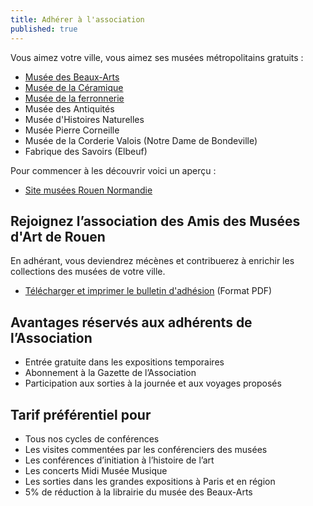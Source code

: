 ```yaml
---
title: Adhérer à l'association
published: true
---
```


Vous aimez votre ville, vous aimez ses musées métropolitains gratuits :

- [Musée des Beaux-Arts](http://mbarouen.fr/fr)
- [Musée de la Céramique](http://museedelaceramique.fr/fr)
- [Musée de la ferronnerie](http://museelesecqdestournelles.fr/fr)
- Musée des Antiquités
- Musée d'Histoires Naturelles
- Musée Pierre Corneille
- Musée de la Corderie Valois (Notre Dame de Bondeville)
- Fabrique des Savoirs (Elbeuf)
 
 Pour commencer à les découvrir voici un aperçu :  
- [Site musées Rouen Normandie](http://musees-rouen-normandie.fr/fr)

## Rejoignez l’association des Amis des Musées d'Art de Rouen

En adhérant, vous deviendrez mécènes et contribuerez à enrichir les collections des musées de votre ville.

- [Télécharger et imprimer le bulletin d'adhésion](/fichiers/plaquette-2019-2020.pdf) (Format PDF)

## Avantages réservés aux adhérents de l’Association

- Entrée gratuite dans les expositions temporaires
- Abonnement à la Gazette de l’Association  
- Participation aux sorties à la journée et aux voyages proposés

## Tarif préférentiel pour

- Tous nos cycles de conférences
- Les visites commentées par les conférenciers des musées
- Les conférences d’initiation à l’histoire de l’art
- Les concerts Midi Musée Musique
- Les sorties dans les grandes expositions à Paris et en région
- 5% de réduction à la librairie du musée des Beaux-Arts
